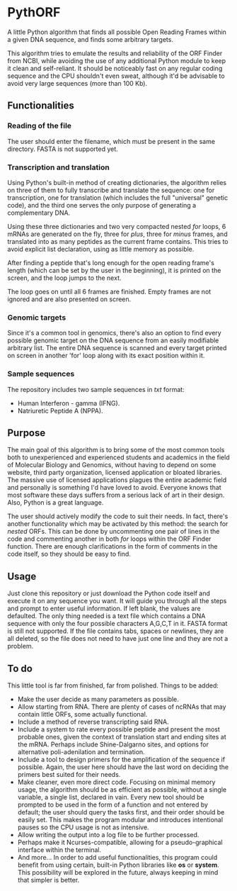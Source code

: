 # PythORF
A little Python algorithm that finds all possible Open Reading Frames within a given DNA sequence, and finds some arbitrary targets.

This algorithm tries to emulate the results and reliability of the ORF Finder from NCBI, while avoiding the use of any additional Python module to keep it clean and self-reliant. It should be noticeably fast on any regular coding sequence and the CPU shouldn't even sweat, although it'd be advisable to avoid very large sequences (more than 100 Kb).

## Functionalities

### Reading of the file
The user should enter the filename, which must be present in the same directory. FASTA is not supported yet.

### Transcription and translation
Using Python's built-in method of creating dictionaries, the algorithm relies on three of them to fully transcribe and translate the sequence: one for transcription, one for translation (which includes the full "universal" genetic code), and the third one serves the only purpose of generating a complementary DNA.

Using these three dictionaries and two very compacted nested *for* loops, 6 mRNAs are generated on the fly, three for *plus*, three for *minus* frames, and translated into as many peptides as the current frame contains. This tries to avoid explicit list declaration, using as little memory as possible.

After finding a peptide that's long enough for the open reading frame's length (which can be set by the user in the beginning), it is printed on the screen, and the loop jumps to the next.

The loop goes on until all 6 frames are finished. Empty frames are not ignored and are also presented on screen.

### Genomic targets
Since it's a common tool in genomics, there's also an option to find every possible genomic target on the DNA sequence from an easily modifiable arbitrary list. The entire DNA sequence is scanned and every target printed on screen in another 'for' loop along with its exact position within it.

### Sample sequences
The repository includes two sample sequences in *txt* format:
* Human Interferon - gamma (IFNG).
* Natriuretic Peptide A (NPPA).

## Purpose
The main goal of this algorithm is to bring some of the most common tools both to unexperienced and experienced students and academics in the field of Molecular Biology and Genomics, without having to depend on some website, third party organization, licensed application or bloated libraries. The massive use of licensed applications plagues the entire academic field and personally is something I'd have loved to avoid. Everyone knows that most software these days suffers from a serious lack of art in their design.
Also, Python is a great language.

The user should actively modify the code to suit their needs. In fact, there's another functionality which may be activated by this method: the search for *nested* ORFs. This can be done by uncommenting one pair of lines in the code and commenting another in both *for* loops within the ORF Finder function. There are enough clarifications in the form of comments in the code itself, so they should be easy to find.

## Usage
Just clone this repository or just download the Python code itself and execute it on any sequence you want. It will guide you through all the steps and prompt to enter useful information. If left blank, the values are defaulted. The only thing needed is a text file which contains a DNA sequence with only the four possible characters A,G,C,T in it. FASTA format is still not supported. If the file contains tabs, spaces or newlines, they are all deleted, so the file does not need to have just one line and they are not a problem.

## To do
This little tool is far from finished, far from polished. Things to be added:
* Make the user decide as many parameters as possible.
* Allow starting from RNA. There are plenty of cases of ncRNAs that may contain little ORFs, some actually functional.
* Include a method of reverse transcripting said RNA.
* Include a system to rate every possible peptide and present the most probable ones, given the context of translation start and ending sites at the mRNA. Perhaps include Shine-Dalgarno sites, and options for alternative poli-adenilation and termination.
* Include a tool to design primers for the amplification of the sequence if possible. Again, the user here should have the last word on deciding the primers best suited for their needs.
* Make cleaner, even more direct code. Focusing on minimal memory usage, the algorithm should be as efficient as possible, without a single variable, a single list, declared in vain. Every new tool should be prompted to be used in the form of a function and not entered by default; the user should query the tasks first, and their order should be easily set. This makes the program modular and introduces intentional pauses so the CPU usage is not as intensive.
* Allow writing the output into a log file to be further processed.
* Perhaps make it Ncurses-compatible, allowing for a pseudo-graphical interface within the terminal.
* And more...
In order to add useful functionalities, this program could benefit from using certain, built-in Python libraries like **os** or **system**. This possibility will be explored in the future, always keeping in mind that simpler is better.
